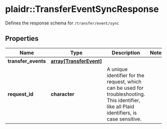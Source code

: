 # plaidr::TransferEventSyncResponse

Defines the response schema for `/transfer/event/sync`

## Properties
Name | Type | Description | Notes
------------ | ------------- | ------------- | -------------
**transfer_events** | [**array[TransferEvent]**](TransferEvent.md) |  | 
**request_id** | **character** | A unique identifier for the request, which can be used for troubleshooting. This identifier, like all Plaid identifiers, is case sensitive. | 


